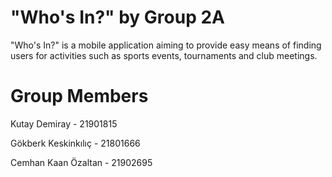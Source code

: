 # "Who's In?" by Group 2A
 "Who's In?" is a mobile application aiming to provide easy means of finding users for activities such as sports events, tournaments and club meetings.

# Group Members
 Kutay Demiray       - 21901815

 Gökberk Keskinkılıç - 21801666

 Cemhan Kaan Özaltan - 21902695
